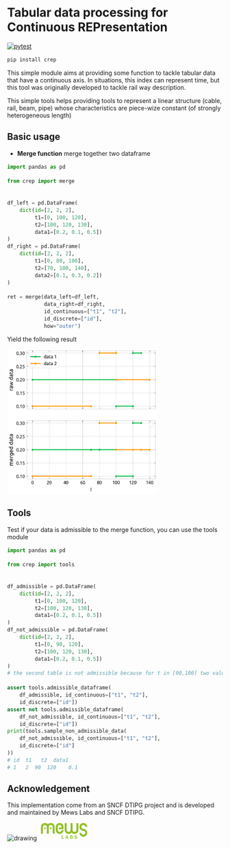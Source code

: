 # Tabular data processing for Continuous REPresentation
[![pytest](https://github.com/eurobios-scb/crep/actions/workflows/pytest.yml/badge.svg?event=push)](https://docs.pytest.org)

```python
pip install crep
``` 

This simple module aims at providing some function to tackle tabular 
data that have a continuous axis. In situations, this index can represent 
time, but this tool was originally developed to tackle rail way description.

This simple tools helps providing tools to represent a linear structure (cable, rail, beam, pipe) 
whose characteristics are piece-wize constant (of strongly heterogeneous length)

## Basic usage

* **Merge function** merge together two dataframe
```python
import pandas as pd

from crep import merge


df_left = pd.DataFrame(
    dict(id=[2, 2, 2],
         t1=[0, 100, 120],
         t2=[100, 120, 130],
         data1=[0.2, 0.1, 0.5])
)
df_right = pd.DataFrame(
    dict(id=[2, 2, 2],
         t1=[0, 80, 100],
         t2=[70, 100, 140],
         data2=[0.1, 0.3, 0.2])
)

ret = merge(data_left=df_left,
            data_right=df_right,
            id_continuous=["t1", "t2"],
            id_discrete=["id"],
            how="outer")
```
Yield the following result


<img src="examples/basic_example.png" alt="drawing" width="350"/>

## Tools

Test if your data is admissible to the merge function, you can use the tools module

```python
import pandas as pd

from crep import tools


df_admissible = pd.DataFrame(
    dict(id=[2, 2, 2],
         t1=[0, 100, 120],
         t2=[100, 120, 130],
         data1=[0.2, 0.1, 0.5])
)
df_not_admissible = pd.DataFrame(
    dict(id=[2, 2, 2],
         t1=[0, 90, 120],
         t2=[100, 120, 130],
         data1=[0.2, 0.1, 0.5])
)
# the second table is not admissible because for t in [90,100] two values are possible

assert tools.admissible_dataframe(
    df_admissible, id_continuous=["t1", "t2"],
    id_discrete=["id"])
assert not tools.admissible_dataframe(
    df_not_admissible, id_continuous=["t1", "t2"],
    id_discrete=["id"])
print(tools.sample_non_admissible_data(
    df_not_admissible, id_continuous=["t1", "t2"],
    id_discrete=["id"]
))
# id  t1   t2  data1
# 1   2  90  120    0.1
```
 

## Acknowledgement
This implementation come from an SNCF DTIPG project and is
developed and maintained by Mews Labs and SNCF DTIPG.

<img src="https://www.sncf.com/themes/contrib/sncf_theme/images/logo-sncf.svg?v=3102549095" alt="drawing" width="100"/>
<img src="./.static/mews_labs.png" alt="drawing" width="120"/>
